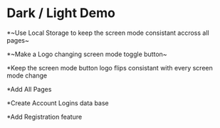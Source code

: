 # Dark / Light Demo

\*~Use Local Storage to keep the screen mode consistant accross all pages~

\*~Make a Logo changing screen mode toggle button~

\*Keep the screen mode button logo flips consistant with every screen mode change

\*Add All Pages

\*Create Account Logins data base

\*Add Registration feature
